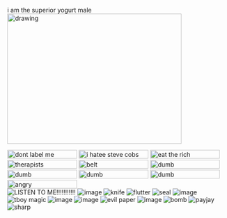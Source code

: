 i am the superior yogurt male   
<img src="https://pbs.twimg.com/media/GqD_1OqWkAAz_Xz?format=jpg&name=medium" alt="drawing" width="400" height="300"/>   

<img src="https://64.media.tumblr.com/f23713a8862b14ee5d0bcdc1aa75a5e8/2c5d835d1fd203cd-bb/s250x400/aa1a58ee3548272e99de887411130e5738cc9416.gifv?format=jpg&name=medium" alt="dont label me" width="160" height="20"/> <img src="https://i.postimg.cc/VLrHjvy1/steve-cobs-hater-blinkie-fucking-bomb.gif?format=jpg&name=medium" alt="i hatee steve cobs" width="160" height="20"/> <img src="https://64.media.tumblr.com/413ff3eff5c228e46d7ed6e8abcae48f/d047d1da6e98ef6f-10/s640x960/fc5f76140298c9e306d2b168dab4e3c08a9fecfc.gifv?format=jpg&name=medium" alt="eat the rich" width="160" height="20"/> <img src="https://64.media.tumblr.com/dcde1a939853676c480d74f4ef813479/33482cf83af8f0c3-39/s250x400/9f4bfd584c6a504a9bc8614f7530dd89013fb232.gifv?format=jpg&name=medium" alt="therapists" width="160" height="20"/> <img src="https://64.media.tumblr.com/a19f5ac49fecb6df6544efc4d562283f/7c21c8f3f6c15887-fd/s250x400/e7a6570b21ffa9a1fedda8dcf756e5b2b632c7b5.gifv?format=jpg&name=medium" alt="belt" width="160" height="20"/> <img src="https://64.media.tumblr.com/c61a551b25f610bf9285966fed8ad134/70bc4896673a72c2-b9/s250x400/0394cc66adf8a6145314358d0f0c1a4e512b56ec.gifv?format=jpg&name=medium" alt="dumb" width="160" height="20"/> <img src="https://64.media.tumblr.com/08262e93cb574c804f3c18e15e27a974/833559b829dc481b-a9/s250x400/8f02f65f9704e0c3f48dd47b20ef025ef113c342.gifv?format=jpg&name=medium" alt="dumb" width="160" height="20"/> <img src="https://64.media.tumblr.com/a4831f0a78a15aea391218939b42567a/75878540b804f3ca-e7/s250x400/2893fef1160a482f8d95e77fa27207cdf6484434.gifv?format=jpg&name=medium" alt="dumb" width="160" height="20"/> <img src="https://64.media.tumblr.com/5e345ddde9566f4d47982cf2e9cdf17c/5bde89fb1ffcd1fc-fa/s250x400/ac122c302ae7f7c07624e0c19b0b78aed66a2479.jpg?format=jpg&name=medium" alt="dumb" width="160" height="20"/> <img src="https://64.media.tumblr.com/742b1f96ad80c21a2d05b7d65446e73c/9473ed467e143929-6a/s1280x1920/2964fdc62431e365aa68cda9905ed279e86c6bc1.gifv?format=jpg&name=medium" alt="angry" width="160" height="20"/>   
![LISTEN TO ME!!!!!!!!!!!](https://64.media.tumblr.com/9e24fcf58799f8a01d5cd4b8452859a2/1508f25785350d0a-7f/s100x200/2131c51d6ac73614c97710a7fa63d6de6b530fc5.gifv) ![image](https://github.com/user-attachments/assets/7ca6ce3e-1f9b-482d-980f-bd2ffff2220e) ![knife](https://64.media.tumblr.com/5b937984c2a197ac2ac4b743e518bfea/a9cc2dd665f1b1b3-d3/s100x200/b8d8bd79893fc70c520fecc86dc3f62145ec2275.gifv) ![flutter](https://64.media.tumblr.com/6e818113601c0425d03595c00dea3835/10eb2cf41c36c209-04/s100x200/9d75434d22649de1468c512c06fb6df0a9f8e5e2.gifv) ![seal](https://64.media.tumblr.com/17e39f1e2f2f7c490b69a3e11b35bfd4/ac5c40faa8c0b0ea-96/s100x200/8f2787f714178f3edfb25f9d2d40961a0e5585f3.gifv) ![image](https://github.com/user-attachments/assets/d166e4b5-50ef-47d3-a610-d6e62b809426) ![tboy magic](https://github.com/user-attachments/assets/e129b9eb-2331-4de6-94a9-fa8edf2786c4) ![image](https://github.com/user-attachments/assets/b333bfb6-38d3-4e10-bfdf-c82a4180e549) ![image](https://github.com/user-attachments/assets/34ce808f-2d2a-4b5f-9802-c1c12d9e2982) ![evil paper](https://64.media.tumblr.com/31ff5e58f7c4f73ec7b8522b1fb3e658/1839ba6c7a77b92d-cb/s100x200/c9e6d7fd9f7f4e93c786643d15016670100054d5.pnj) ![image](https://github.com/user-attachments/assets/ea8e2a28-99ad-44be-8bc7-90e336a3335a) ![bomb](https://github.com/user-attachments/assets/322b3849-38d4-455d-b3f5-03136fc12416) ![payjay](https://64.media.tumblr.com/217c7faa753b5f8366f96b2651296b07/b41d5c643cdba232-f7/s100x200/50ee3fb9a36bb2931b655597cd28ec100a5fb765.pnj) ![sharp](https://64.media.tumblr.com/775ef01c9ad949a881b15bd5850b58cb/3c7512c789785a26-2a/s100x200/a9ecf5cf9dd30edf65a9fb2ca15a72c4dea3409e.gifv) 

















<!--
**MEPHONE4S/MEPHONE4S** is a ✨ _special_ ✨ repository because its `README.md` (this file) appears on your GitHub profile.

Here are some ideas to get you started:

- 🔭 I’m currently working on ...
- 🌱 I’m currently learning ...
- 👯 I’m looking to collaborate on ...
- 🤔 I’m looking for help with ...
- 💬 Ask me about ...
- 📫 How to reach me: ...
- 😄 Pronouns: ...
- ⚡ Fun fact: ...
-->
